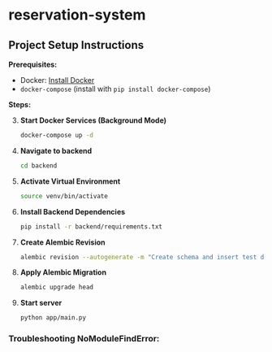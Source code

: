 # reservation-system

## Project Setup Instructions

**Prerequisites:**

* Docker: [Install Docker](https://docs.docker.com/engine/install/)
* `docker-compose` (install with `pip install docker-compose`)

**Steps:**

3. **Start Docker Services (Background Mode)**
   ```bash
   docker-compose up -d

2. **Navigate to backend**
   ```bash
   cd backend

3. **Activate Virtual Environment**
    ```bash
    source venv/bin/activate

4. **Install Backend Dependencies**
    ```bash
    pip install -r backend/requirements.txt

5. **Create Alembic Revision**
    ```bash
    alembic revision --autogenerate -m "Create schema and insert test data"

6. **Apply Alembic Migration**
    ```bash
    alembic upgrade head

7. **Start server**
    ```bash
    python app/main.py

### Troubleshooting NoModuleFindError:
```export PYTHONPATH=/path/to/your/project